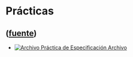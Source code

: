 # Prácticas
([fuente](https://campus.exactas.uba.ar/course/view.php?id=989&section=8))
---
  - [![Archivo](https://campus.exactas.uba.ar/theme/image.php/magazine/core/1462913092/f/pdf) Práctica de Especificación Archivo](https://campus.exactas.uba.ar/mod/resource/view.php?id=53193)

